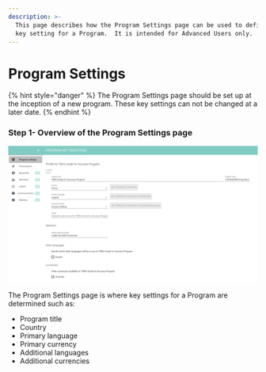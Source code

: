 ```yaml
---
description: >-
  This page describes how the Program Settings page can be used to define the
  key setting for a Program.  It is intended for Advanced Users only.
---
```


# Program Settings

{% hint style="danger" %}
The Program Settings page should be set up at the inception of a new program.  These key settings can not be changed at a later date.
{% endhint %}

### Step 1- Overview of the Program Settings page

![](../../../.gitbook/assets/image%20%2861%29.png)

The Program Settings page is where key settings for a Program are determined such as:

* Program title
* Country
* Primary language
* Primary currency
* Additional languages
* Additional currencies



